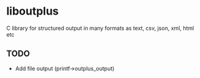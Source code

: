 liboutplus
==========

C library for structured output in many formats as text, csv, json, xml, html etc

TODO
--------
* Add file output (printf->outplus_output)
